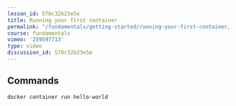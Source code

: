 ```yaml
---
lesson_id: 570c32b23e5e
title: Running your first container
permalink: "/fundamentals/getting-started/running-your-first-container/"
course: fundamentals
vimeo: '259597713'
type: video
discussion_id: 570c32b23e5e
---
```


## Commands
```sh
docker container run hello-world
```
